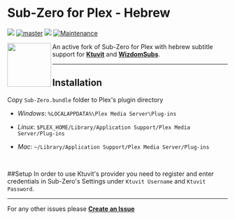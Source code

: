 # Sub-Zero for Plex - Hebrew
[![](https://img.shields.io/github/release/dornizar/Sub-Zero.bundle.svg?style=flat&label=dornizar%20release)](https://github.com/dornizar/Sub-Zero.bundle/releases/latest) 
[![master](https://img.shields.io/badge/develop_hebrew-stable-green.svg?maxAge=2592000)]()
[![](https://img.shields.io/badge/Sub--Zero%20version-2.6.5.3247-informational)](https://github.com/pannal/Sub-Zero.bundle/releases/tag/2.6.5.3247) 
[![Maintenance](https://img.shields.io/maintenance/yes/2020.svg)]()

<img src="https://raw.githubusercontent.com/pannal/Sub-Zero.bundle/master/Contents/Resources/subzero.gif" align="left" height="100">

An active fork of Sub-Zero for Plex with hebrew subtitle support for **[Ktuvit](https://www.ktuvit.me)** and **[WizdomSubs](https://www.wizdom.xyz)**.

---
## Installation
Copy `Sub-Zero.bundle` folder to Plex's plugin directory

- *Windows*: `%LOCALAPPDATA%\Plex Media Server\Plug-ins`

- *Linux*:
`$PLEX_HOME/Library/Application Support/Plex Media Server/Plug-ins`

- *Mac*:
`~/Library/Application Support/Plex Media Server/Plug-ins`

<br />

##Setup
In order to use Ktuvit's provider you need to register and enter credentials in Sub-Zero's Settings
under `Ktuvit Username` and `Ktuvit Password`.

---

For any other issues please **[Create an Issue](https://github.com/dornizar/Sub-Zero.bundle/pulls)**
